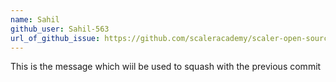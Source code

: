 ```yaml
---
name: Sahil
github_user: Sahil-563
url_of_github_issue: https://github.com/scaleracademy/scaler-open-source-september-challenge/issues/195
---
```


This is the message which wiil be used to squash with the previous commit